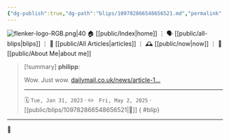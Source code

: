 ```yaml
---
{"dg-publish":true,"dg-path":"blips/109782866548656521.md","permalink":"/blips/109782866548656521/","title":"philipp on mastodon @ 2023-01-31","created":"2023-01-31T08:26:43","updated":"2025-05-02T08:50:43"}
---
```



<div class="transclusion internal-embed is-loaded"><div class="markdown-embed">




![flenker-logo-RGB.png|40](/img/user/attachments/flenker-logo-RGB.png)
🏠 [[public/Index\|home]]  ⋮ 🗣️ [[public/all-blips\|blips]] ⋮  📝 [[public/All Articles\|articles]]  ⋮ 🕰️ [[public/now\|now]] ⋮ 🪪 [[public/About Me\|about me]]


</div></div>


> [!summary] **philipp**:
>
> Wow. Just wow. [dailymail.co.uk/news/article-1…](https://www.dailymail.co.uk/news/article-11691399/Engineers-using-dowsing-rods-hunt-leaks-despite-discredited-scientific-studies.html)
> - - -
>
> 🗓️ <code>Tue, Jan 31, 2023</code>  · ✏️ <code> Fri, May 2, 2025</code>  · [[public/blips/109782866548656521\|🔗]]
{ #blip}


- - -

 👾
